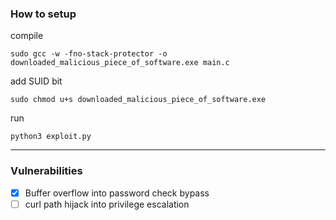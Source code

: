 ### How to setup 
compile
```
sudo gcc -w -fno-stack-protector -o downloaded_malicious_piece_of_software.exe main.c   
```

add SUID bit
```
sudo chmod u+s downloaded_malicious_piece_of_software.exe    
```

run
```
python3 exploit.py
```

---

### Vulnerabilities
- [x] Buffer overflow into password check bypass
- [ ] curl path hijack into privilege escalation